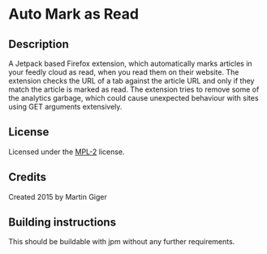 # Auto Mark as Read

## Description
A Jetpack based Firefox extension, which automatically marks articles in your feedly cloud as read, when you read them on their website.
The extension checks the URL of a tab against the article URL and only if they match the article is marked as read. The extension tries to remove some of the analytics garbage,
which could cause unexpected behaviour with sites using GET arguments extensively.

## License
Licensed under the [MPL-2](http://mozilla.org/MPL/2.0/) license.

## Credits
Created 2015 by Martin Giger

## Building instructions
This should be buildable with jpm without any further requirements.
